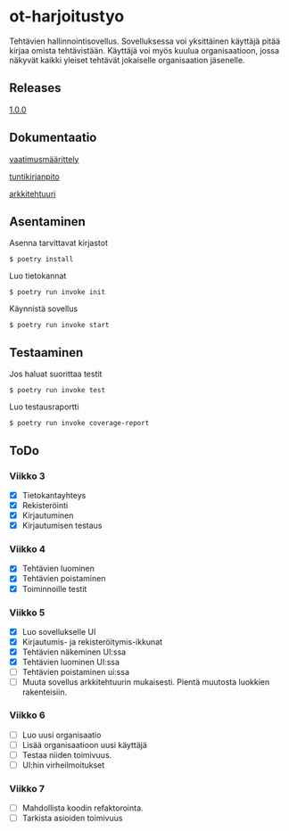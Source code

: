 # ot-harjoitustyo

Tehtävien hallinnointisovellus. Sovelluksessa voi yksittäinen käyttäjä pitää kirjaa omista tehtävistään. Käyttäjä voi myös kuulua organisaatioon, jossa näkyvät kaikki yleiset tehtävät jokaiselle organisaation jäsenelle. 

## Releases
[1.0.0](https://github.com/AnonymousHobbit/ot-harjoitustyo/releases/tag/viikko5)

## Dokumentaatio

[vaatimusmäärittely](dokumentaatio/vaatimusmäärittely.md)

[tuntikirjanpito](dokumentaatio/tuntikirjanpito.md)

[arkkitehtuuri](dokumentaatio/arkkitehtuuri.md)

## Asentaminen
Asenna tarvittavat kirjastot
```
$ poetry install
```

Luo tietokannat
```
$ poetry run invoke init
```

Käynnistä sovellus
```
$ poetry run invoke start
```

## Testaaminen
Jos haluat suorittaa testit
```
$ poetry run invoke test
```

Luo testausraportti
```
$ poetry run invoke coverage-report
```

## ToDo
### Viikko 3
 - [x] Tietokantayhteys
 - [x] Rekisteröinti
 - [x] Kirjautuminen
 - [x] Kirjautumisen testaus

### Viikko 4
 - [x] Tehtävien luominen
 - [x] Tehtävien poistaminen
 - [x] Toiminnoille testit

### Viikko 5
 - [x] Luo sovellukselle UI
 - [x] Kirjautumis- ja rekisteröitymis-ikkunat
 - [x] Tehtävien näkeminen UI:ssa
 - [x] Tehtävien luominen UI:ssa
 - [ ] Tehtävien poistaminen ui:ssa
 - [ ] Muuta sovellus arkkitehtuurin mukaisesti. Pientä muutosta luokkien rakenteisiin.

### Viikko 6
 - [ ] Luo uusi organisaatio
 - [ ] Lisää organisaatioon uusi käyttäjä
 - [ ] Testaa niiden toimivuus. 
 - [ ] UI:hin virheilmoitukset

### Viikko 7
 - [ ] Mahdollista koodin refaktorointa.
 - [ ] Tarkista asioiden toimivuus